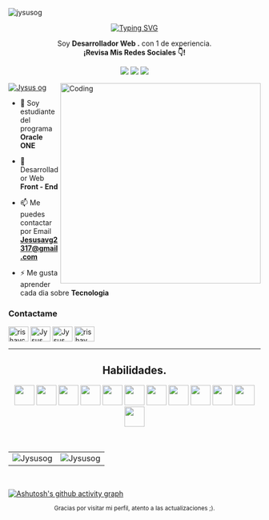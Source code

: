 <p align="left"> <img src="https://komarev.com/ghpvc/?username=jysusog&label=Profile%20views&color=0e75b6&style=flat" alt="jysusog" /> </p>
<p align="center">
<a href="https://git.io/typing-svg"><img src="https://readme-typing-svg.demolab.com?font=Kanit&size=40&duration=3000&pause=1500&color=F7F7F7&center=true&vCenter=true&width=650&height=60&lines=Soy+Desarrollador+Web+Front+-+End;Soy+Dise%C3%B1ador+Web;Soy+Estudiante+Del+Programa+ONE" alt="Typing SVG" /></a>
</p>


<p align="center">Soy <strong>Desarrollador Web .</strong> con 1 de experiencia.<br /><strong>¡Revisa Mis Redes Sociales 👇!</strong></p>

   
 <p align="center">
  <a href="https://www.instagram.com/jysus.desing/" target="_blank"><img src="https://img.shields.io/badge/-Instagram-%23E4405F?style=for-the-badge&logo=instagram&logoColor=white" target="_blank"></a>
  <a href = "mailto:jesusavg2317@gmail.com"><img src="https://img.shields.io/badge/-Gmail-%23333?style=for-the-badge&logo=gmail&logoColor=white" target="_blank"></a>
  <a href="https://www.linkedin.com/in/jesus-martinez-lopez/" target="_blank"><img src="https://img.shields.io/badge/-LinkedIn-%230077B5?style=for-the-badge&logo=linkedin&logoColor=white" target="_blank"></a> 
    </p>
</p>

<img align="right" alt="Coding" width="400" src="https://cdn.dribbble.com/users/1162077/screenshots/3848914/programmer.gif">
<p align="left"> <a href="https://www.instagram.com/jysus.desing/" target="blank"><img src="https://img.shields.io/twitter/follow/jysus.desing?logo=instagram&style=for-the-badge" alt="Jysus og" /></a> </p>

- 🔭 Soy estudiante del programa **Oracle ONE**

- 🌱 Desarrollador Web **Front - End**

- 📫 Me puedes contactar por Email **Jesusavg2317@gmail.com**

- ⚡ Me gusta aprender cada dia sobre **Tecnologia**

<h3 align="left">Contactame</h3>
<p align="left">
<a href="https://twitter.com/rishavchanda" target="_blank"><img align="center" src="https://raw.githubusercontent.com/rahuldkjain/github-profile-readme-generator/master/src/images/icons/Social/twitter.svg" alt="rishavchanda" height="30" width="40" /></a>
<a href="https://www.linkedin.com/in/jesus-martinez-lopez/" target="_blank"><img align="center" src="https://raw.githubusercontent.com/rahuldkjain/github-profile-readme-generator/master/src/images/icons/Social/linked-in-alt.svg" alt="Jysus og" height="30" width="40" /></a>
<a href="https://www.instagram.com/jysus.desing/" target="_blank"><img align="center" src="https://raw.githubusercontent.com/rahuldkjain/github-profile-readme-generator/master/src/images/icons/Social/instagram.svg" alt="Jysus og" height="30" width="40" /></a>
<a href="https://www.youtube.com/c/rishav chanda" target="_blank"><img align="center" src="https://raw.githubusercontent.com/rahuldkjain/github-profile-readme-generator/master/src/images/icons/Social/youtube.svg" alt="rishav chanda" height="30" width="40" /></a>
</p>


---



<!-- https://github.com/alexandresanlim/Badges4-README.md-Profile -->

<h2 align="center">Habilidades.</h2>
<div align="center">
  <img src="https://github.com/rahuldkjain/github-profile-readme-generator/blob/master/src/images/icons/FrontendDevelopment/html.svg" height="40" width="40" />
  <img src="https://github.com/rahuldkjain/github-profile-readme-generator/blob/master/src/images/icons/ProgrammingLanguages/javascript.svg" height="40" width="40"/>
  <img src="https://github.com/rahuldkjain/github-profile-readme-generator/blob/master/src/images/icons/FrontendDevelopment/reactjs.svg" height="40" width="40"/>
  <img src="https://github.com/rahuldkjain/github-profile-readme-generator/blob/master/src/images/icons/FrontendDevelopment/css.svg" height="40" width="40" />
  <img src="https://github.com/rahuldkjain/github-profile-readme-generator/blob/master/src/images/icons/FrontendDevelopment/sass.svg" height="40" width="40"/>
  <img src="https://github.com/rahuldkjain/github-profile-readme-generator/blob/master/src/images/icons/FrontendDevelopment/bootstrap.svg" height="40" width="40" />
  <img src="https://github.com/rahuldkjain/github-profile-readme-generator/blob/master/src/images/icons/ProgrammingLanguages/java.svg" height="40" width="40"/>
  <img src="https://github.com/rahuldkjain/github-profile-readme-generator/blob/master/src/images/icons/Software/figma.svg" height="40" width="40"/>
  <img src="https://github.com/rahuldkjain/github-profile-readme-generator/blob/master/src/images/icons/Other/git.svg" height="40" width="40"/>
  <img src="https://github.com/rahuldkjain/github-profile-readme-generator/blob/master/src/images/icons/Social/github.svg" height="40" width="40"/>
  <img src="https://github.com/rahuldkjain/github-profile-readme-generator/blob/master/src/images/icons/BaaS/firebase.svg" height="40" width="40"/>
  <img src="https://github.com/rahuldkjain/github-profile-readme-generator/blob/master/src/images/icons/Database/mysql.svg" height="40" width="40"/>
</div>
  
<br>
<br>
  
<table align="center">
  <tr>
   
  <td>
    <img src="https://github-readme-stats.vercel.app/api?username=Jysusog&include_all_commits=true&count_private=true&show_icons=true&line_height=20&title_color=7A7ADB&icon_color=2234AE&text_color=D3D3D3&bg_color=0,000000,130F40" alt="Jysusog" />
  <td>
    <img src="https://github-readme-stats.vercel.app/api/top-langs?username=Jysusog&show_icons=true&locale=en&layout=compact&title_color=7A7ADB&icon_color=2234AE&text_color=D3D3D3&bg_color=0,000000,130F40" alt="Jysusog" />
    </td>
  </tr>
</table>
  
<br>

[![Ashutosh's github activity graph](https://github-readme-activity-graph.cyclic.app/graph?username=Jysusog&theme=react-dark)](https://github.com/ashutosh00710/github-readme-activity-graph) 
 
<div  align="center">
  <small>Gracias por visitar mi perfil, atento a las actualizaciones ;).</small>
</div>
